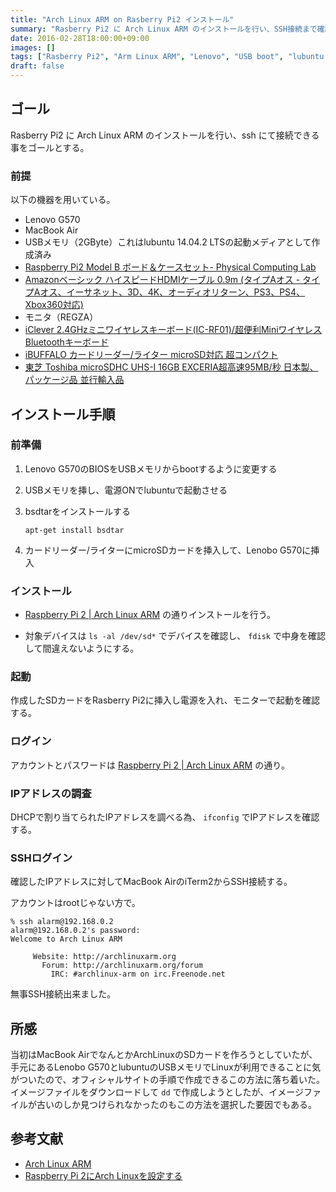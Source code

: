 ```yaml
---
title: "Arch Linux ARM on Rasberry Pi2 インストール"
summary: "Rasberry Pi2 に Arch Linux ARM のインストールを行い、SSH接続まで確認する。"
date: 2016-02-28T18:00:00+09:00
images: []
tags: ["Rasberry Pi2", "Arm Linux ARM", "Lenovo", "USB boot", "lubuntu 14.04.2 LTS"] 
draft: false
---
```



## ゴール
Rasberry Pi2 に Arch Linux ARM のインストールを行い、ssh にて接続できる事をゴールとする。


### 前提
以下の機器を用いている。

- Lenovo G570
- MacBook Air
- USBメモリ（2GByte）これはlubuntu 14.04.2 LTSの起動メディアとして作成済み
- [Raspberry Pi2 Model B ボード＆ケースセット- Physical Computing Lab](https://www.amazon.co.jp/dp/B00TBKFAI2)
- [Amazonベーシック ハイスピードHDMIケーブル 0.9m (タイプAオス - タイプAオス、イーサネット、3D、4K、オーディオリターン、PS3、PS4、Xbox360対応)](https://www.amazon.co.jp/dp/B014I8SIJY)
- モニタ（REGZA）
- [iClever 2.4GHzミニワイヤレスキーボード(IC-RF01)/超便利MiniワイヤレスBluetoothキーボード](https://www.amazon.co.jp/dp/B00HMXIKCS)
- [iBUFFALO カードリーダー/ライター microSD対応 超コンパクト](https://www.amazon.co.jp/dp/B001MQBRJO)
- [東芝 Toshiba microSDHC UHS-I 16GB EXCERIA超高速95MB/秒 日本製、パッケージ品 並行輸入品](https://www.amazon.co.jp/dp/B00C67VPGI)


## インストール手順

### 前準備

1. Lenovo G570のBIOSをUSBメモリからbootするように変更する
1. USBメモリを挿し、電源ONでlubuntuで起動させる
1. bsdtarをインストールする

   ```
   apt-get install bsdtar
   ```

1. カードリーダー/ライターにmicroSDカードを挿入して、Lenobo G570に挿入

### インストール

- [Raspberry Pi 2 | Arch Linux ARM](https://archlinuxarm.org/platforms/armv7/broadcom/raspberry-pi-2)
の通りインストールを行う。

- 対象デバイスは ```ls -al /dev/sd*``` でデバイスを確認し、 ```fdisk``` で中身を確認して間違えないようにする。

### 起動

作成したSDカードをRasberry Pi2に挿入し電源を入れ、モニターで起動を確認する。


### ログイン

アカウントとパスワードは
[Raspberry Pi 2 | Arch Linux ARM](https://archlinuxarm.org/platforms/armv7/broadcom/raspberry-pi-2)
の通り。

### IPアドレスの調査

DHCPで割り当てられたIPアドレスを調べる為、 ```ifconfig``` でIPアドレスを確認する。

### SSHログイン

確認したIPアドレスに対してMacBook AirのiTerm2からSSH接続する。

アカウントはrootじゃない方で。

```
% ssh alarm@192.168.0.2
alarm@192.168.0.2's password:
Welcome to Arch Linux ARM

     Website: http://archlinuxarm.org
       Forum: http://archlinuxarm.org/forum
         IRC: #archlinux-arm on irc.Freenode.net
```

無事SSH接続出来ました。

## 所感

当初はMacBook AirでなんとかArchLinuxのSDカードを作ろうとしていたが、手元にあるLenobo G570とlubuntuのUSBメモリでLinuxが利用できることに気がついたので、オフィシャルサイトの手順で作成できるこの方法に落ち着いた。
イメージファイルをダウンロードして ```dd``` で作成しようとしたが、イメージファイルが古いのしか見つけられなかったのもこの方法を選択した要因でもある。

## 参考文献

- [Arch Linux ARM](https://archlinuxarm.org)
- [Raspberry Pi 2にArch Linuxを設定する](https://tkamada.blogspot.jp/2016/01/settting-up-arch-linux-on-aspberry-pi-2.html)
